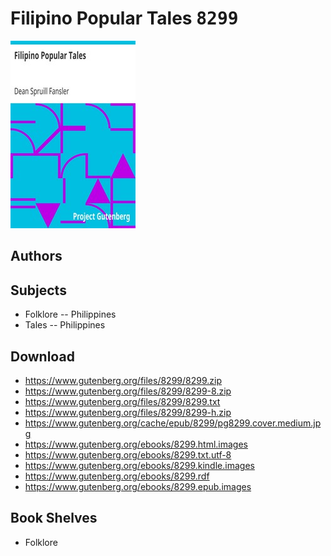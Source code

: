 # Filipino Popular Tales <kbd>8299</kbd>

![](./cover.medium.jpg "")

## Authors



## Subjects


 - Folklore -- Philippines
 - Tales -- Philippines

## Download


 - https://www.gutenberg.org/files/8299/8299.zip
 - https://www.gutenberg.org/files/8299/8299-8.zip
 - https://www.gutenberg.org/files/8299/8299.txt
 - https://www.gutenberg.org/files/8299/8299-h.zip
 - https://www.gutenberg.org/cache/epub/8299/pg8299.cover.medium.jpg
 - https://www.gutenberg.org/ebooks/8299.html.images
 - https://www.gutenberg.org/ebooks/8299.txt.utf-8
 - https://www.gutenberg.org/ebooks/8299.kindle.images
 - https://www.gutenberg.org/ebooks/8299.rdf
 - https://www.gutenberg.org/ebooks/8299.epub.images

## Book Shelves


 - Folklore
